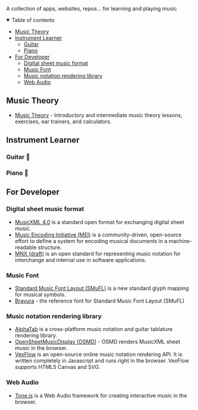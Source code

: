 A collection of apps, websites, repos... for learning and playing music

<details open><summary>Table of contents</summary>

<!--ts-->
   * [Music Theory](#music-theory)
   * [Instrument Learner](#instrument-learner)
      * [Guitar](#guitar)
      * [Piano](#piano)
   * [For Developer](#for-developer)
      * [Digital sheet music format](#digital_sheet_music_format)
      * [Music Font](#music_font)
      * [Music notation rendering library](#music_notation_rendering_library)
      * [Web Audio](#web_audio)
<!--te-->
</details>

## Music Theory
- [Music Theory](https://www.musictheory.net/) - Introductory and intermediate music theory lessons, exercises, ear trainers, and calculators.

## Instrument Learner
### Guitar :guitar: 

### Piano :musical_keyboard:

## For Developer
### Digital sheet music format
- [MusicXML 4.0](https://www.w3.org/2021/06/musicxml40/) is a standard open format for exchanging digital sheet music.
- [Music Encoding Initiative (MEI)](https://music-encoding.org/) is a community-driven, open-source effort to define a system for encoding musical documents in a machine-readable structure.
- [MNX (draft)](https://w3c.github.io/mnx/docs/) is an open standard for representing music notation for interchange and internal use in software applications.

### Music Font
- [Standard Music Font Layout (SMuFL)](https://w3c.github.io/smufl/latest/tables/flags.html) is a new standard glyph mapping for musical symbols.
- [Bravura](https://github.com/steinbergmedia/bravura) - the reference font for Standard Music Font Layout (SMuFL)

### Music notation rendering library
- [AlphaTab](https://www.alphatab.net/) is a cross-platform music notation and guitar tablature rendering library.
- [OpenSheetMusicDisplay (OSMD)](https://opensheetmusicdisplay.org/) - OSMD renders MusicXML sheet music in the browser.
- [VexFlow](https://www.vexflow.com/) is an open-source online music notation rendering API. It is written completely in Javascript and runs right in the browser. VexFlow supports HTML5 Canvas and SVG.

### Web Audio
- [Tone.js](https://tonejs.github.io/) is a Web Audio framework for creating interactive music in the browser.
